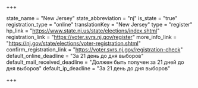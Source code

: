 +++

state_name = "New Jersey"
state_abbreviation = "nj"
is_state = "true"
registration_type = "online"
translationKey = "New Jersey"
type = "register"
hp_link = "https://www.state.nj.us/state/elections/index.shtml"
registration_link = "https://voter.svrs.nj.gov/register"
more_info_link = "https://nj.gov/state/elections/voter-registration.shtml"
confirm_registration_link = "https://voter.svrs.nj.gov/registration-check"
default_online_deadline = "За 21 день до дня выборов"
default_mail_received_deadline = "Должен быть получен за 21 дней до дня выборов"
default_ip_deadline = "За 21 день до дня выборов"

+++